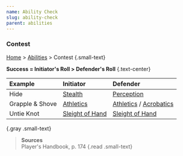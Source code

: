 ```yaml
---
name: Ability Check
slug: ability-check
parent: abilities
---
```


### Contest
[Home](home) > [Abilities](abilities) > Contest {.small-text}

**Success = Initiator's Roll > Defender's Roll** {.text-center}

| Example    | Initiator               | Defender |
|:-----------|:-----------------------|:---------|
| Hide            | [Stealth](stealth)     | [Perception](perception)                          |
| Grapple & Shove | [Athletics](athletics) | [Athletics](athletics) / [Acrobatics](acrobatics) |
| Untie Knot      | [Sleight of Hand](sleight-of-hand) | [Sleight of Hand](sleight-of-hand)    |
{.gray .small-text}

> **Sources** <br/>
> Player's Handbook, p. 174
{.read .small-text}

